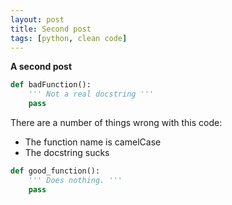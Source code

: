 ```yaml
---
layout: post
title: Second post
tags: [python, clean code]
---
```


**A second post**

```python
def badFunction():
    ''' Not a real docstring '''
    pass
```

There are a number of things wrong with this code:

* The function name is camelCase
* The docstring sucks

```python
def good_function():
    ''' Does nothing. '''
    pass
```